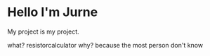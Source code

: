 # Hello I'm Jurne

My project is my project.

what? resistorcalculator
why? because the most person don't know 
